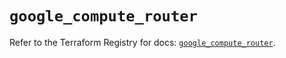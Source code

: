 # `google_compute_router`

Refer to the Terraform Registry for docs: [`google_compute_router`](https://registry.terraform.io/providers/hashicorp/google/6.50.0/docs/resources/compute_router).
